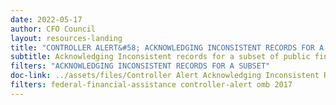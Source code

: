 ```yaml
---
date: 2022-05-17
author: CFO Council
layout: resources-landing
title: "CONTROLLER ALERT&#58; ACKNOWLEDGING INCONSISTENT RECORDS FOR A SUBSET OF PUBLIC FINANCIAL ASSISTANCE DATA FOR ENTITY ADDRESS ZIP+4"
subtitle: Acknowledging Inconsistent records for a subset of public financial assistance
filters: "ACKNOWLEDGING INCONSISTENT RECORDS FOR A SUBSET"
doc-link: ../assets/files/Controller Alert Acknowledging Inconsistent Records_2017.04.03.pdf
filters: federal-financial-assistance controller-alert omb 2017
---
```

